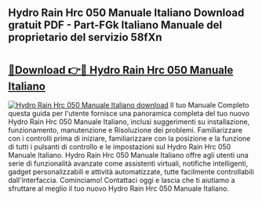 ## Hydro Rain Hrc 050 Manuale Italiano Download gratuit PDF - Part-FGk Italiano Manuale del proprietario del servizio 58fXn

# <h2><a href="http://dfadfi.blite.top/?on=Hydro+Rain+Hrc+050+Manuale+Italiano">🔗Download 👉🔴 Hydro Rain Hrc 050 Manuale Italiano</a></h2>

[![Hydro Rain Hrc 050 Manuale Italiano download](https://i.imgur.com/lujVjoI.png)](http://dfadfi.blite.top/?on=Hydro+Rain+Hrc+050+Manuale+Italiano)
Il tuo Manuale Completo questa guida per l'utente fornisce una panoramica completa del tuo nuovo Hydro Rain Hrc 050 Manuale Italiano, inclusi suggerimenti su installazione, funzionamento, manutenzione e Risoluzione dei problemi. Familiarizzare con i controlli prima di iniziare, familiarizzare con la posizione e la funzione di tutti i pulsanti di controllo e le impostazioni sul Hydro Rain Hrc 050 Manuale Italiano. Hydro Rain Hrc 050 Manuale Italiano offre agli utenti una serie di funzionalità avanzate come assistenti virtuali, notifiche intelligenti, gadget personalizzabili e attività automatizzate, tutte facilmente controllabili dall'interfaccia. Cominciamo! Contattaci oggi e lascia che ti aiutiamo a sfruttare al meglio il tuo nuovo Hydro Rain Hrc 050 Manuale Italiano.
